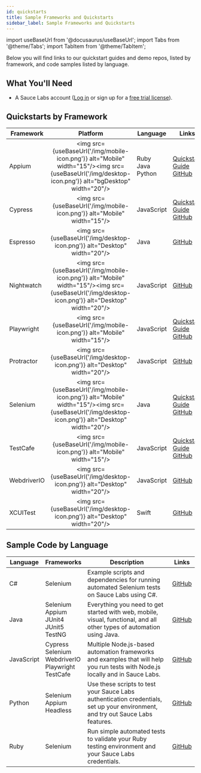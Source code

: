 ```yaml
---
id: quickstarts
title: Sample Frameworks and Quickstarts
sidebar_label: Sample Frameworks and Quickstarts
---
```


import useBaseUrl from '@docusaurus/useBaseUrl';
import Tabs from '@theme/Tabs';
import TabItem from '@theme/TabItem';

Below you will find links to our quickstart guides and demo repos, listed by framework, and code samples listed by language.

## What You'll Need

- A Sauce Labs account ([Log in](https://accounts.saucelabs.com/am/XUI/#login/) or sign up for a [free trial license](https://saucelabs.com/sign-up)).

## Quickstarts by Framework

| Framework                    |                                                                      Platform                                                                      | Language                 | Links                                                                                                                                        |
| ---------------------------- | :------------------------------------------------------------------------------------------------------------------------------------------------: | ------------------------ | -------------------------------------------------------------------------------------------------------------------------------------------- |
| Appium                       | <img src={useBaseUrl('/img/mobile-icon.png')} alt="Mobile" width="15"/><img src={useBaseUrl('/img/desktop-icon.png')} alt="bgDesktop" width="20"/> | Ruby<br/>Java<br/>Python | [Quickstart Guide](/mobile-apps/automated-testing/appium/quickstart)<br/>[GitHub](https://github.com/appium/appium)                          |
| Cypress                      |                                      <img src={useBaseUrl('/img/mobile-icon.png')} alt="Mobile" width="15"/>                                       | JavaScript               | [Quickstart Guide](/web-apps/automated-testing/cypress/quickstart)<br/>[GitHub](https://github.com/saucelabs/saucectl-cypress-example)       |
| Espresso                     |                                     <img src={useBaseUrl('/img/desktop-icon.png')} alt="Desktop" width="20"/>                                      | Java                     | [GitHub](https://github.com/saucelabs/saucectl-espresso-example)                                                                             |
| Nightwatch                   |  <img src={useBaseUrl('/img/mobile-icon.png')} alt="Mobile" width="15"/><img src={useBaseUrl('/img/desktop-icon.png')} alt="Desktop" width="20"/>  | JavaScript               | [GitHub](https://github.com/saucelabs-training/demo-js/tree/master/nightwatch)                                                               |
| Playwright                   |                                      <img src={useBaseUrl('/img/mobile-icon.png')} alt="Mobile" width="15"/>                                       | JavaScript               | [Quickstart Guide](/web-apps/automated-testing/playwright/quickstart)<br/>[GitHub](https://github.com/saucelabs/saucectl-playwright-example) |
| Protractor                   |                                     <img src={useBaseUrl('/img/desktop-icon.png')} alt="Desktop" width="20"/>                                      | JavaScript               | [GitHub](https://github.com/saucelabs-training/demo-js/tree/master/protractor/)                                                              |
| Selenium                     |  <img src={useBaseUrl('/img/mobile-icon.png')} alt="Mobile" width="15"/><img src={useBaseUrl('/img/desktop-icon.png')} alt="Desktop" width="20"/>  | Java                     | [Quickstart Guide](/web-apps/automated-testing/selenium/quickstart)<br/>[GitHub](https://github.com/saucelabs-training/demo-java)            |
| TestCafe                     |                                      <img src={useBaseUrl('/img/mobile-icon.png')} alt="Mobile" width="15"/>                                       | JavaScript               | [Quickstart Guide](/web-apps/automated-testing/testcafe/quickstart)<br/>[GitHub](https://github.com/saucelabs/saucectl-testcafe-example)     |
| WebdriverIO                  |                                     <img src={useBaseUrl('/img/desktop-icon.png')} alt="Desktop" width="20"/>                                      | JavaScript               | [GitHub](https://github.com/saucelabs-training/demo-js/tree/master/webdriverio/appium-app)                                                   |
| XCUITest                     |                                     <img src={useBaseUrl('/img/desktop-icon.png')} alt="Desktop" width="20"/>                                      | Swift                    | [GitHub](https://github.com/saucelabs-training/demo-xcuitest)                                                                                |

## Sample Code by Language

| Language   | Frameworks                                                       | Description                                                                                                                     | Links                                                       |
| ---------- | ---------------------------------------------------------------- | ------------------------------------------------------------------------------------------------------------------------------- | ----------------------------------------------------------- |
| C#         | Selenium                                                         | Example scripts and dependencies for running automated Selenium tests on Sauce Labs using C#.                                   | [GitHub](https://github.com/saucelabs-training/demo-csharp) |
| Java       | Selenium<br/>Appium<br/>JUnit4<br/>JUnit5<br/>TestNG             | Everything you need to get started with web, mobile, visual, functional, and all other types of automation using Java.          | [GitHub](https://github.com/saucelabs-training/demo-java)   |
| JavaScript | Cypress<br/>Selenium<br/>WebdriverIO<br/>Playwright<br/>TestCafe | Multiple Node.js-based automation frameworks and examples that will help you run tests with Node.js locally and in Sauce Labs.  | [GitHub](https://github.com/saucelabs-training/demo-js)     |
| Python     | Selenium<br/>Appium<br/>Headless                                 | Use these scripts to test your Sauce Labs authentication credentials, set up your environment, and try out Sauce Labs features. | [GitHub](http://github.com/saucelabs-training/demo-python)  |
| Ruby       | Selenium                                                         | Run simple automated tests to validate your Ruby testing environment and your Sauce Labs credentials.                           | [GitHub](https://github.com/saucelabs-training/demo-ruby)   |

